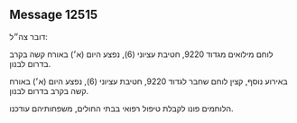 ## Message 12515

דובר צה״ל:

לוחם מילואים מגדוד 9220, חטיבת עציוני (6), נפצע היום (א׳) באורח קשה בקרב בדרום לבנון. 

באירוע נוסף, קצין לוחם שחבר לגדוד 9220, חטיבת עציוני (6), נפצע היום (א׳) באורח קשה בקרב בדרום לבנון.

הלוחמים פונו לקבלת טיפול רפואי בבתי החולים, משפחותיהם עודכנו.

